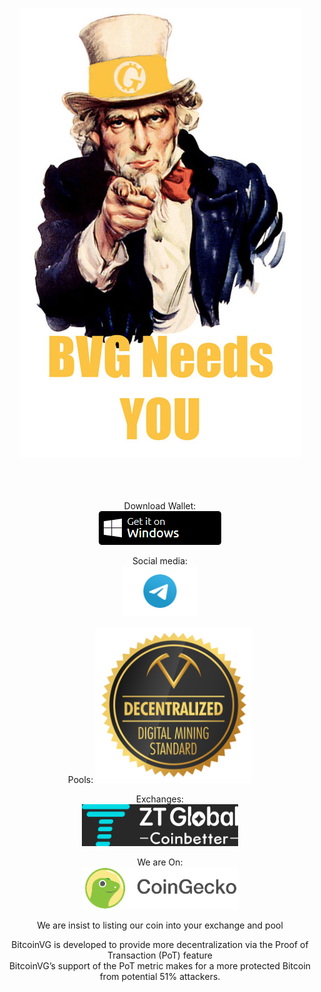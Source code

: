 <html>
  <body>
    <center>

<img src="ss.jpg"><br><br><br><br>


Download Wallet:<br>
<a href="https://github.com/bitcoinvg/bitcoinvg.github.io/raw/main/bitcoin-vgold-qt64.zip"> <img src="windos.png" width="196px" height="54px" /></a>  <br>

Social media: <br>
<a href="https://t.me/BitcoinVG"> <img src="Telegram_(software)-Logo.wine.png" width="120px" height="80px" /></a>  <br>

Pools:<brb>
<a href="https://miningpoolstats.stream/bitcoinvg"> <img src="DM004-LOGO-DDMS-RGB.svg" width="250px" height="250px" /></a><br>



Exchanges: <br>
<a href="https://www.ztb.im/exchange?coin=BVG_USDT"> <img src="22w.jpg" width="250px" height="67px" /></a><br>

We are On: <br>
<a href="https://www.coingecko.com/en/coins/bitcoin-virtual-gold"> <img src="coingecko.svg" width="250px" height="67px" /></a><br>

We are insist to listing our coin into your exchange and pool <br>
  <p>BitcoinVG is developed to provide more decentralization via the Proof of Transaction (PoT) feature <br>BitcoinVG’s support of the PoT metric makes for a more protected Bitcoin from potential 51% attackers.</p>
    </center>
</body>
</html>
 
